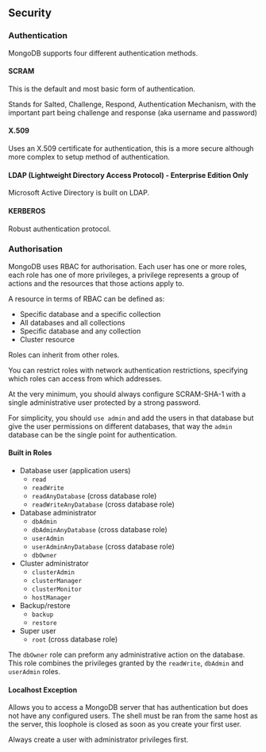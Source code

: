 ## Security

### Authentication

MongoDB supports four different authentication methods.

#### SCRAM

This is the default and most basic form of authentication.

Stands for Salted, Challenge, Respond, Authentication Mechanism, with the important part being challenge and response (aka username and password)

#### X.509

Uses an X.509 certificate for authentication, this is a more secure although more complex to setup method of authentication.

#### LDAP (Lightweight Directory Access Protocol) - Enterprise Edition Only

Microsoft Active Directory is built on LDAP.

#### KERBEROS

Robust authentication protocol.

### Authorisation

MongoDB uses RBAC for authorisation. Each user has one or more roles, each role has one of more privileges, a privilege represents a group of actions and the resources that those actions apply to.

A resource in terms of RBAC can be defined as:

- Specific database and a specific collection
- All databases and all collections
- Specific database and any collection
- Cluster resource

Roles can inherit from other roles.

You can restrict roles with network authentication restrictions, specifying which roles can access from which addresses.

At the very minimum, you should always configure SCRAM-SHA-1 with a single administrative user protected by a strong password.

For simplicity, you should `use admin` and add the users in that database but give the user permissions on different databases, that way the `admin` database can be the single point for authentication.

#### Built in Roles

- Database user (application users)
  - `read`
  - `readWrite`
  - `readAnyDatabase` (cross database role)
  - `readWriteAnyDatabase` (cross database role)
- Database administrator
  - `dbAdmin`
  - `dbAdminAnyDatabase` (cross database role)
  - `userAdmin`
  - `userAdminAnyDatabase` (cross database role)
  - `dbOwner`
- Cluster administrator
  - `clusterAdmin`
  - `clusterManager`
  - `clusterMonitor`
  - `hostManager`
- Backup/restore
  - `backup`
  - `restore`
- Super user
  - `root` (cross database role)

The `dbOwner` role can preform any administrative action on the database. This role combines the privileges granted by the `readWrite`, `dbAdmin` and `userAdmin` roles.

#### Localhost Exception

Allows you to access a MongoDB server that has authentication but does not have any configured users. The shell must be ran from the same host as the server, this loophole is closed as soon as you create your first user.

Always create a user with administrator privileges first.
